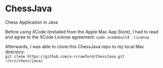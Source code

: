 # ChessJava

Chess Application in Java

Before using XCode (installed from the Apple Mac App Store), I had to read and agree to the XCode License agreement: `sudo xcodebuild -license`

Afterwards, I was able to clone this ChessJava repo to my local Mac directory:<br>
`git clone https://github.com/a-rcrawford/ChessJava.git ~/src/chess/java/`

